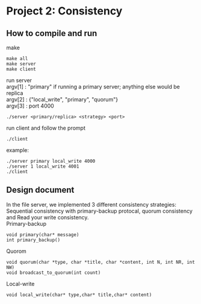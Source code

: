 # Project 2: Consistency

## How to compile and run
make
```
make all
make server
make client
```

run server \
argv[1] : "primary" if running a primary server; anything else would be replica\
argv[2] : {"local_write", "primary", "quorum"}\
argv[3] : port 4000
```
./server <primary/replica> <strategy> <port>
```

run client and follow the prompt
```
./client
```

example:
```
./server primary local_write 4000
./server 1 local_write 4001
./client
```

## Design document
In the file server, we implemented 3 different consistency strategies: Sequential consistency with primary-backup protocal, quorum consistency and Read your write consistency. \
Primary-backup
```
void primary(char* message) 
int primary_backup()

```
Quorom
```
void quorum(char *type, char *title, char *content, int N, int NR, int NW)
void broadcast_to_quorum(int count)
```
Local-write
```
void local_write(char* type,char* title,char* content)
```